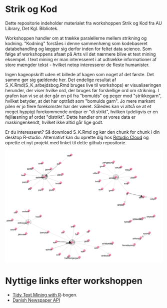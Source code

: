 # Strik og Kod

Dette repositorie indeholder materialet fra workshoppen Strik og Kod fra AU Library, Det Kgl. Bibliotek.  

Workshoppen handler om at trække paralellerne mellem strikning og kodning. "Kodning" forståes i denne sammenhæng som kodebaseret databehandling og lægger sig derfor inden for feltet data science. Som følge af workshoppens afsæt på Arts vil det nærmere blive et text mining eksempel. I text mining er man interesseret i at udtrække informationer af store mængder tekst - hvilket netop interesserer de fleste humanister.

Ingen kageopskrift uden et billede af kagen som noget af det første. Det samme gør sig gældende her. Det endelige resultat af S_K.Rmd(S_K_arbejdsbog.Rmd bruges live til workshops) er visualiseringen herunder, der viser hvilke ord, der bruges før forskellige ord om strikning. I grafen kan vi se at der går en pil fra "bomulds" og peger mod "strikkegarn", hvilket betyder, at det har optrådt som "bomulds garn". Jo mere markant pilen er jo flere forekomster har der været. Således kan vi altså se at et meget hyppigt forekommende ordpar er "di strikt", hvilken tydeligvis er en fejllæsning af ordet "distrikt". Dette handler om at vores data er maskingenkendt, hvilket ikke altid går lige godt.  

Er du interesseret? Så download S_K.Rmd og kør den chunk for chunk i din desktop R-studio. Alternativt kan du oprette dig hos [Rstudio Cloud](https://rstudio.cloud) og oprette et nyt projekt med linket til dette github repositorie.  

![](strikke_bigrams.png)

# Nyttige links efter workshoppen
* [Tidy Text Mining with R](https://www.tidytextmining.com)-bogen.
* [Danish Newspaper API](http://labs.statsbiblioteket.dk/labsapi/api//api-docs?url=/labsapi/api/openapi.yaml)
